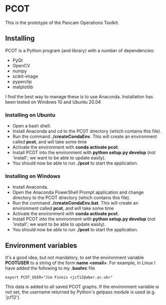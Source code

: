 # PCOT

This is the prototype of the Pancam Operations Toolkit. 

## Installing

PCOT is a Python
program (and library) with a number of dependencies:

* PyQt
* OpenCV
* numpy
* scikit-image
* pyperclip
* matplotlib

I find the best way to manage these is to use Anaconda. Installation has been tested on Windows 10
and Ubuntu 20.04

### Installing on Ubuntu

* Open a bash shell.
* Install Anaconda and cd to the PCOT directory (which contains this file).
* Run the command **./createCondaEnv**. This will create an environment called **pcot**, and will take some time
* Activate the environment with **conda activate pcot**.
* Install PCOT into the environment with **python setup.py develop** (not 'install'; we want to be able to update easily).
* You should now be able to run **./pcot** to start the application.

### Installing on Windows
* Install Anaconda.
* Open the Anaconda PowerShell Prompt application and change directory to the PCOT directory (which contains this file).
* Run the command **./createCondaEnv.bat**. This will create an environment called **pcot**, and will take some time
* Activate the environment with **conda activate pcot**.
* Install PCOT into the environment with **python setup.py develop** (not 'install'; we want to be able to update easily).
* You should now be able to run **./pcot** to start the application.

## Environment variables

It's a good idea, but not mandatory, to set the environment variable
**PCOTUSER** to a string of the form **name \<email\>**. For example,
in Linux I have added the following to my **.bashrc** file
```
export PCOT_USER="Jim Finnis <jcf12@aber.ac.uk>"
```
This data is added to all saved PCOT graphs. If the environment variable
is not set, the username returned by Python's getpass module is used
(e.g. 'jcf12').
